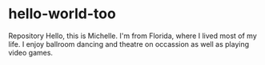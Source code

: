 # hello-world-too
Repository
Hello, this is Michelle. I'm from Florida, where I lived most of my life. I enjoy ballroom dancing and theatre on occassion as well as playing video games.
